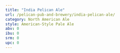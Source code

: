 ```yaml
---
title: "India Pelican Ale"
url: /pelican-pub-and-brewery/india-pelican-ale/
category: North American Ale
style: American-Style Pale Ale
abv: 0
ibu: 0
srm: 0
upc: 0
---
```



